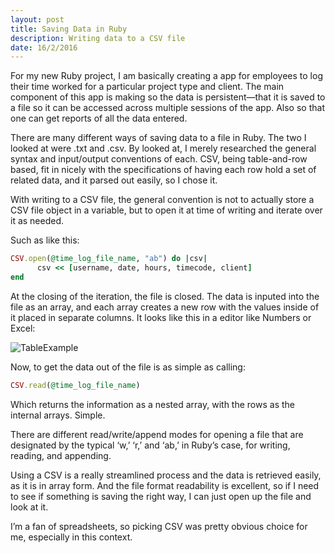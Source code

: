 ```yaml
---
layout: post
title: Saving Data in Ruby
description: Writing data to a CSV file
date: 16/2/2016
---
```


For my new Ruby project, I am basically creating a app for employees to log their time worked for a particular project type and client. The main component of this app is making so the data is persistent—that it is saved to a file so it can be accessed across multiple sessions of the app. Also so that one can get reports of all the data entered.

There are many different ways of saving data to a file in Ruby. The two I looked at were .txt and .csv. By looked at, I merely researched the general syntax and input/output conventions of each. CSV, being table-and-row based, fit in nicely with the specifications of having each row hold a set of related data, and it parsed out easily, so I chose it.

With writing to a CSV file, the general convention is not to actually store a CSV file object in a variable, but to open it at time of writing and iterate over it as needed.

Such as like this:

```ruby
CSV.open(@time_log_file_name, "ab") do |csv|
      csv << [username, date, hours, timecode, client]
end
```

At the closing of the iteration, the file is closed. The data is inputed into the file as an array, and each array creates a new row with the values inside of it placed in separate columns. It looks like this in a editor like Numbers or Excel:

![TableExample](http://ssunday.github.io/assets/post-images/TableExample.png)

Now, to get the data out of the file is as simple as calling:

```ruby
CSV.read(@time_log_file_name)
```

Which returns the information as a nested array, with the rows as the internal arrays. Simple.

There are different read/write/append modes for opening a file that are designated by the typical ‘w,’ ‘r,’ and ‘ab,’ in Ruby’s case, for writing, reading, and appending.

Using a CSV is a really streamlined process and the data is retrieved easily, as it is in array form. And the file format readability is excellent, so if I need to see if something is saving the right way, I can just open up the file and look at it.

I’m a fan of spreadsheets, so picking CSV was pretty obvious choice for me, especially in this context.
